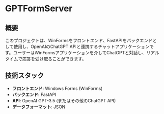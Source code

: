 # GPTFormServer

## 概要

このプロジェクトは、WinFormsをフロントエンド、FastAPIをバックエンドとして使用し、OpenAIのChatGPT APIと連携するチャットアプリケーションです。ユーザーはWinFormsアプリケーションを介してChatGPTと対話し、リアルタイムで応答を受け取ることができます。

## 技術スタック

- **フロントエンド**: Windows Forms (WinForms)
- **バックエンド**: FastAPI
- **API**: OpenAI GPT-3.5 (またはその他のChatGPT API)
- **データフォーマット**: JSON
